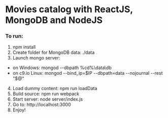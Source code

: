 # Movies catalog with ReactJS, MongoDB and NodeJS

### To run:
1. npm install
2. Create folder for MongoDB data: ./data
3. Launch mongo server: 
  - on Windows: mongod --dbpath %cd%\data\db
  - on c9.io Linux: mongod --bind_ip=$IP --dbpath=data --nojournal --rest "$@"
4. Load dummy content: npm run loadData
5. Build source: npm run webpack
6. Start server: node server/index.js
7. Go to: http://localhost:3000
8. Enjoy!

